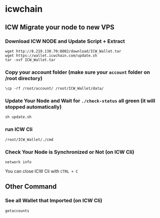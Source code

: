 # icwchain
## ICW Migrate your node to new VPS


### Download ICW NODE and Update Script + Extract
```
wget http://8.219.130.70:8002/download/ICW_Wallet.tar
wget https://wallet.icwchain.com/update.sh
tar -xvf ICW_Wallet.tar
```
### Copy your account folder (make sure your `account` folder on /root directory)
```
\cp -rf /root/account/ /root/ICW_Wallet/data/
```
### Update Your Node and Wait for `./check-status` all green (it will stopped automatically)
```
sh update.sh
```
### run ICW Cli
```
/root/ICW_Wallet/./cmd
```
### Check Your Node is Synchronized or Not (on ICW Cli)
```
network info
```
You can close ICW Cli with `CTRL + C`
## Other Command <br>
### See all Wallet that Imported (on ICW Cli)
```
getaccounts
```
